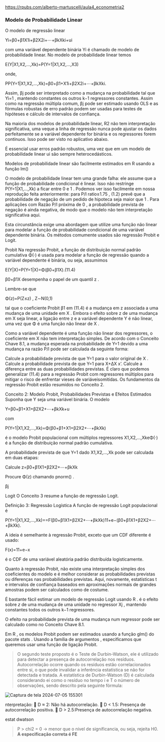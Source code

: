https://rpubs.com/alberto-martuscelli/aula4_econometria2


### Modelo de Probabilidade Linear
O modelo de regressão linear

Yi=β0+β1X1i+β2X2i+⋯+βkXki+ui

com uma variável dependente binária Yi
 é chamado de modelo de probabilidade linear. No modelo de probabilidade linear temos

E(Y|X1,X2,…,Xk)=P(Y=1|X1,X2,…,X3)

onde,

PP(Y=1|X1,X2,…,Xk)=β0+β1+X1i+β2X2i+⋯+βkXki.

Assim, βj
 pode ser interpretado como a mudança na probabilidade tal que Yi=1
, mantendo constantes os outros k−1
 regressores constantes. Assim como na regressão múltipla comum, βj
pode ser estimado usando OLS e as fórmulas robustas de erro padrão podem ser usadas para testes de hipóteses e cálculo de intervalos de confiança.

Na maioria dos modelos de probabilidade linear, R2
 não tem interpretação significativa, uma veque a linha de regressão nunca pode ajustar os dados perfeitamente se a variável dependente for binária e os regressores forem contínuos. Isso pode ser visto no aplicativo abaixo.

É essencial usar erros padrão robustos, uma vez que em um modelo de probabilidade linear ui
 são sempre heterocedásticos.

Modelos de probabilidade linear são facilmente estimados em R usando a função lm()


O modelo de probabilidade linear tem uma grande falha: ele assume que a função de probabilidade condicional é linear. Isso não restringe P(Y=1|X1,…,Xk)
 a ficar entre 0
 e 1
. Podemos ver isso facilmente em nossa reprodução feita anteriormente: para P/I ratio≥1.75
, (1.2) prevê que a probabilidade de negação de um pedido de hipoteca seja maior que 1
. Para aplicações com Razão P/I
 próxima de 0
, a probabilidade prevista de negação é ainda negativa, de modo que o modelo não tem interpretação significativa aqui.

Esta circunstância exige uma abordagem que utilize uma função não linear para modelar a função de probabilidade condicional de uma variável dependente binária. Os métodos comumente usados são regressão Probit e Logit.

Probit
Na regressão Probit, a função de distribuição normal padrão cumulativa Φ(⋅)
 é usada para modelar a função de regressão quando a variável dependente é binária, ou seja, assumimos

E(Y|X)=P(Y=1|X)=Φ(β0+β1X).(11.4)

β0+β1X
 desempenha o papel de um quantil z
.

Lembre-se que

Φ(z)=P(Z≤z) , Z∼N(0,1)

tal que o coeficiente Probit β1
 em (11.4) é a mudança em z
 associada a uma mudança de uma unidade em X
 . Embora o efeito sobre z
 de uma mudança em X
 seja linear, a ligação entre z
 e a variável dependente Y
 é não linear, uma vez que Φ
 é uma função não linear de X
.

Como a variável dependente é uma função não linear dos regressores, o coeficiente em X
 não tem interpretação simples. De acordo com o Conceito Chave 8.1, a mudança esperada na probabilidade de Y=1
 devido a uma mudança na razão P/I pode ser calculada da seguinte forma:

Calcule a probabilidade prevista de que Y=1
 para o valor original de X
 .
Calcule a probabilidade prevista de que Y=1
 para X+ΔX
x’.
Calcule a diferença entre as duas probabilidades previstas.
É claro que podemos generalizar (11.4) para a regressão Probit com regressores múltiplos para mitigar o risco de enfrentar vieses de variáveisomitidas. Os fundamentos da regressão Probit estão resumidos no Conceito 2.

Conceito 2: Modelo Probit, Probabilidades Previstas e Efeitos Estimados
Suponha que Y seja uma variável binária. O modelo

Y=β0+β1+X1+β2X2+⋯+βkXk+u

com

P(Y=1|X1,X2,…,Xk)=Φ(β0+β1+X1+β2X2+⋯+βkXk)

é o modelo Probit populacional com múltiplos regressores X1,X2,…,XkeΦ(⋅)
 é a função de distribuição normal padrão cumulativa.

A probabilidade prevista de que Y=1
 dado X1,X2,…,Xk
 pode ser calculada em duas etapas:

Calcule z=β0+β1X1+β2X2+⋯+βkXk

Procure Φ(z)
 chamando pnorm() .

βj

Logit
O Conceito 3 resume a função de regressão Logit.

Definição 3: Regressão Logística
A função de regressão Logit populacional é

P(Y=1|X1,X2,…,Xk)==F(β0+β1X1+β2X2+⋯+βkXk)11+e−(β0+β1X1+β2X2+⋯+βkXk).

A ideia é semelhante à regressão Probit, exceto que um CDF diferente é usado:

F(x)=11+e−x

é o CDF de uma variável aleatória padrão distribuída logisticamente.

Quanto à regressão Probit, não existe uma interpretação simples dos coeficientes do modelo e é melhor considerar as probabilidades previstas ou diferenças nas probabilidades previstas. Aqui, novamente, estatísticas t e intervalos de confiança baseados em aproximações normais de grandes amostras podem ser calculados como de costume.

É bastante fácil estimar um modelo de regressão Logit usando R .
 é o efeito sobre $z$ de uma mudança de uma unidade no regressor Xj
 , mantendo constantes todos os outros k−1
 regressores.

O efeito na probabilidade prevista de uma mudança num regressor pode ser calculado como no Conceito Chave 8.1.

Em R , os modelos Probit podem ser estimados usando a função glm() do pacote stats . Usando a família de argumentos , especificamos que queremos usar uma função de ligação Probit.

> O segundo teste proposto é o Teste de Durbin-Watson, ele é utilizado para detectar a presença de autocorrelação nos resíduos. Autocorrelação ocorre quando os resíduos estão correlacionados entre si, o que pode invalidar a inferência estatística se não for detectada e tratada. A estatística de Durbin-Watson (D) é calculada considerando ei como o resíduo no tempo i e T o número de observações, sendo descrito pela seguinte fórmula:

![Captura de tela 2024-07-05 155301](https://github.com/HenrySchall/Panel-Data/assets/96027335/29d5ae9f-eae4-4619-bc3e-315ac434aaa6)

nterpretação:
 D ≈ 2: Não há autocorrelação.
 D < 1.5: Presença de autocorrelação positiva.
 D > 2.5:Presença de autocorrelação negativa.

estat dwatson

> P > chi2 = 0 -> menor que o nivel de significancia, ou seja, rejeita H0. **A especificação correta é FE**
